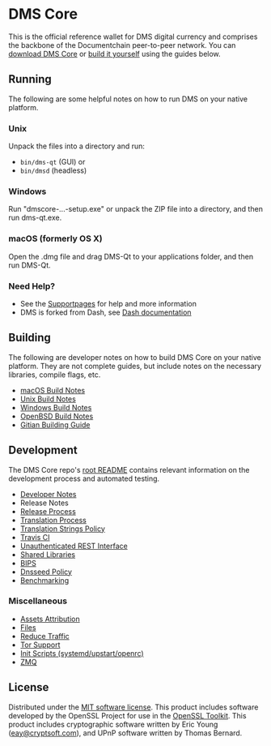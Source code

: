 DMS Core
=====================

This is the official reference wallet for DMS digital currency and comprises the backbone of the Documentchain peer-to-peer network. You can [download DMS Core](https://github.com/Krekeler/documentchain/releases) or [build it yourself](#building) using the guides below.

Running
---------------------
The following are some helpful notes on how to run DMS on your native platform.

### Unix

Unpack the files into a directory and run:

- `bin/dms-qt` (GUI) or
- `bin/dmsd` (headless)

### Windows

Run "dmscore-...-setup.exe" or unpack the ZIP file into a directory, and then run dms-qt.exe.

### macOS (formerly OS X)

Open the .dmg file and drag DMS-Qt to your applications folder, and then run DMS-Qt.

### Need Help?

* See the [Supportpages](https://dms.cash/support/) for help and more information
* DMS is forked from Dash, see [Dash documentation](https://docs.dash.org/en/stable/)

Building
---------------------
The following are developer notes on how to build DMS Core on your native platform. They are not complete guides, but include notes on the necessary libraries, compile flags, etc.

- [macOS Build Notes](build-osx.md)
- [Unix Build Notes](build-unix.md)
- [Windows Build Notes](build-windows.md)
- [OpenBSD Build Notes](build-openbsd.md)
- [Gitian Building Guide](gitian-building.md)

Development
---------------------
The DMS Core repo's [root README](/README.md) contains relevant information on the development process and automated testing.

- [Developer Notes](developer-notes.md)
- Release Notes
- [Release Process](release-process.md)
- [Translation Process](translation_process.md)
- [Translation Strings Policy](translation_strings_policy.md)
- [Travis CI](travis-ci.md)
- [Unauthenticated REST Interface](REST-interface.md)
- [Shared Libraries](shared-libraries.md)
- [BIPS](bips.md)
- [Dnsseed Policy](dnsseed-policy.md)
- [Benchmarking](benchmarking.md)

### Miscellaneous
- [Assets Attribution](assets-attribution.md)
- [Files](files.md)
- [Reduce Traffic](reduce-traffic.md)
- [Tor Support](tor.md)
- [Init Scripts (systemd/upstart/openrc)](init.md)
- [ZMQ](zmq.md)

License
---------------------
Distributed under the [MIT software license](/COPYING).
This product includes software developed by the OpenSSL Project for use in the [OpenSSL Toolkit](https://www.openssl.org/). This product includes
cryptographic software written by Eric Young ([eay@cryptsoft.com](mailto:eay@cryptsoft.com)), and UPnP software written by Thomas Bernard.
